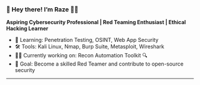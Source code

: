### 👋 Hey there! I’m Raze 👨‍💻
**Aspiring Cybersecurity Professional | Red Teaming Enthusiast | Ethical Hacking Learner**

- 🧠 Learning: Penetration Testing, OSINT, Web App Security
- 🛠️ Tools: Kali Linux, Nmap, Burp Suite, Metasploit, Wireshark
- 🕵️‍♂️ Currently working on: Recon Automation Toolkit 🔍
- 🎯 Goal: Become a skilled Red Teamer and contribute to open-source security

---



